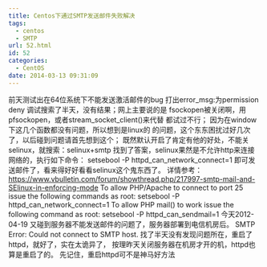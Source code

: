 ```yaml
---
title: Centos下通过SMTP发送邮件失败解决
tags:
  - centos
  - SMTP
url: 52.html
id: 52
categories:
  - CentOS
date: 2014-03-13 09:31:09
---
```


前天测试出在64位系统下不能发送激活邮件的bug 打出error\_msg:为permission deny 调试搜索了半天，没有结果；网上主要说的是 fsockopen被关闭啊，用pfsockopen，或者stream\_socket\_client()来代替 都试过不行； 因为在window下这几个函数都没有问题，所以想到是linux的 的问题，这个东东困扰过好几次了，以后碰到问题请首先想到这个； 既然默认开启了肯定有他的好处，不能关selinux，就搜索：selinux+smtp 找到了答案，selinux果然是不允许http来连接网络的，执行如下命令： setsebool -P httpd\_can\_network\_connect=1 即可发送邮件了，看来得好好看看selinux这个鬼东西了。 详情参考： https://www.vbulletin.com/forum/showthread.php/217997-smtp-mail-and-SElinux-in-enforcing-mode To allow PHP/Apache to connect to port 25 issue the following commands as root: setsebool -P httpd\_can\_network\_connect=1 To allow PHP mail() to work issue the following command as root: setsebool -P httpd\_can_sendmail=1 今天2012-04-19 又碰到服务器不能发送邮件的问题了，服务器部署到电信机房后。 SMTP Error: Could not connect to SMTP host. 找了半天没有发现问题所在，重启了httpd，就好了，实在太诡异了， 按理昨天关闭服务器在机房才开的机，httpd也算是重启了的。 先记住，重启httpd可不是神马好方法